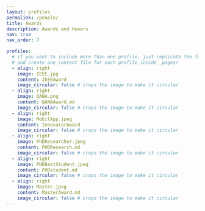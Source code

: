 ```yaml
---
layout: profiles
permalink: /people/
title: Awards
description: Awards and Honors 
nav: true
nav_order: 7

profiles:
  # if you want to include more than one profile, just replicate the following block
  # and create one content file for each profile inside _pages/
  - align: right
    image: IEEE.jpg
    content: IEEEAward
    image_circular: false # crops the image to make it circular
  - align: right
    image: QANA.png
    content: QANAAward.md
    image_circular: false # crops the image to make it circular
  - align: right
    image: MobilApp.jpeg
    content: InnovatorAward
    image_circular: false # crops the image to make it circular
  - align: right
    image: PhDResearcher.jpeg
    content: PHDResearch.md
    image_circular: false # crops the image to make it circular
  - align: right
    image: PHDBestStudent.jpeg
    content: PHDstudent.md
    image_circular: false # crops the image to make it circular
  - align: right
    image: Master.jpeg
    content: MasterAward.md
    image_circular: false # crops the image to make it circular
---
```


